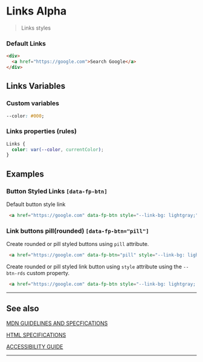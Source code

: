 # Links <span role="note" aria-label="status">Alpha</span>

> Links styles

### Default Links

```html preview
<div>
  <a href="https://google.com">Search Google</a>
</div>
```

## Links Variables

### Custom variables

```css
--color: #000;
```

### Links properties (rules)

```css
Links {
  color: var(--color, currentColor);
}
```

## Examples

### Button Styled Links `[data-fp-btn]`

Default button style link

```html preview
 <a href="https://google.com" data-fp-btn style="--link-bg: lightgray;">Search Google</a>
 ```

### Link buttons pill(rounded) `[data-fp-btn="pill"]`

Create rounded or pill styled buttons using `pill` attribute.

```html preview
 <a href="https://google.com" data-fp-btn="pill" style="--link-bg: lightgray">Search Google</a>
 ```

 Create rounded or pill styled link button using `style` attribute using the `--btn-rds` custom property.

```html preview
 <a href="https://google.com" data-fp-btn style="--link-bg: lightgray; --btn-rds: 99rem;">Search Google</a>
 ```

----
## See also



[MDN GUIDELINES AND SPECFICATIONS](https: ':_target="_blank"')

[HTML SPECIFICATIONS](https:// ':_target="_blank"')

[ACCESSIBILITY GUIDE](https://, ':_target="_blank"')

----
